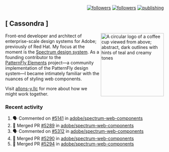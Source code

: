 <p align="right"><a rel="me" href="https://front-end.social/@castastrophe">
    <img alt="followers" title="Follow me on Mastodon" src="https://img.shields.io/mastodon/follow/109297102751309835?domain=https%3A%2F%2Ffront-end.social&label=Follow&logo=mastodon&logoColor=white&style=for-the-badge&labelColor=008080&color=006969"/></a>
  <a href="https://codepen.io/castastrophe/">
    <img alt="followers" title="Follow me on CodePen" src="https://img.shields.io/badge/23-1?color=640464&labelColor=7c007c&style=for-the-badge&logo=codepen&label=Follow"/></a>
<a href="https://castastrophe.medium.com/">
    <img alt="publishing" title="View articles on Medium" src="https://img.shields.io/badge/107-1?color=666&labelColor=444&label=subscribe&logo=medium&logoColor=white&style=for-the-badge"/></a>
</p>

## [&nbsp;Cassondra&nbsp;]

<img align="right" src="https://github-production-user-asset-6210df.s3.amazonaws.com/1840295/253016758-ba468774-1cd3-42c2-8f43-947b5eeb5edf.png" height="200" alt="A circular logo of a coffee cup viewed from above; abstract, dark outlines with hints of teal and creamy tones">

Front-end developer and architect of enterprise-scale design systems for Adobe; previously of Red Hat. My focus at the moment is the [Spectrum design system](https://github.com/adobe/spectrum-css). As a founding contributor to the [PatternFly&nbsp;Elements](https://github.com/patternfly/patternfly-elements) project&mdash;a community implementation of the PatternFly design system&mdash;I became intimately familiar with the nuances of styling web components.

Visit [allons-y.llc](http://allons-y.llc/) for more about how we might work together.

### Recent activity

<!--START_SECTION:activity-->
1. 🗣 Commented on [#5141](https://github.com/adobe/spectrum-web-components/pull/5141#issuecomment-2772589466) in [adobe/spectrum-web-components](https://github.com/adobe/spectrum-web-components)
2. 🎉 Merged PR [#5289](https://github.com/adobe/spectrum-web-components/pull/5289) in [adobe/spectrum-web-components](https://github.com/adobe/spectrum-web-components)
3. 🗣 Commented on [#5312](https://github.com/adobe/spectrum-web-components/pull/5312#issuecomment-2770672435) in [adobe/spectrum-web-components](https://github.com/adobe/spectrum-web-components)
4. 🎉 Merged PR [#5290](https://github.com/adobe/spectrum-web-components/pull/5290) in [adobe/spectrum-web-components](https://github.com/adobe/spectrum-web-components)
5. 🎉 Merged PR [#5294](https://github.com/adobe/spectrum-web-components/pull/5294) in [adobe/spectrum-web-components](https://github.com/adobe/spectrum-web-components)
<!--END_SECTION:activity-->
